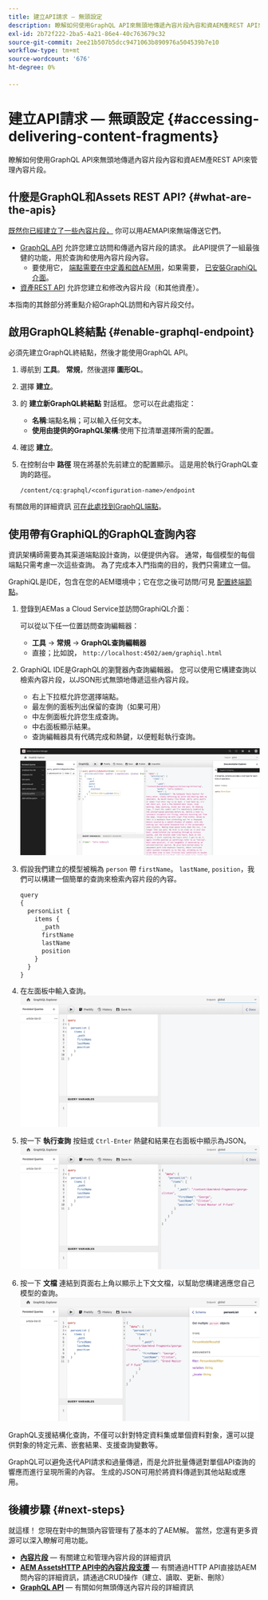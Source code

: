 ```yaml
---
title: 建立API請求 — 無頭設定
description: 瞭解如何使用GraphQL API來無頭地傳遞內容片段內容和資AEM產REST API來管理內容片段。
exl-id: 2b72f222-2ba5-4a21-86e4-40c763679c32
source-git-commit: 2ee21b507b5dcc9471063b890976a504539b7e10
workflow-type: tm+mt
source-wordcount: '676'
ht-degree: 0%

---
```


# 建立API請求 — 無頭設定 {#accessing-delivering-content-fragments}

瞭解如何使用GraphQL API來無頭地傳遞內容片段內容和資AEM產REST API來管理內容片段。

## 什麼是GraphQL和Assets REST API? {#what-are-the-apis}

[既然你已經建立了一些內容片段，](create-content-fragment.md) 你可以用AEMAPI來無端傳送它們。

* [GraphQL API](/help/headless/graphql-api/content-fragments.md) 允許您建立訪問和傳遞內容片段的請求。 此API提供了一組最強健的功能，用於查詢和使用內容片段內容。
   * 要使用它， [端點需要在中定義和啟AEM用](/help/headless/graphql-api/graphql-endpoint.md)，如果需要， [已安裝GraphiQL介面](/help/headless/graphql-api/graphiql-ide.md)。
* [資產REST API](/help/assets/content-fragments/assets-api-content-fragments.md) 允許您建立和修改內容片段（和其他資產）。

本指南的其餘部分將重點介紹GraphQL訪問和內容片段交付。

## 啟用GraphQL終結點 {#enable-graphql-endpoint}

必須先建立GraphQL終結點，然後才能使用GraphQL API。

1. 導航到 **工具**。 **常規**，然後選擇 **圖形QL**。
1. 選擇 **建立**。
1. 的 **建立新GraphQL終結點** 對話框。 您可以在此處指定：
   * **名稱**:端點名稱；可以輸入任何文本。
   * **使用由提供的GraphQL架構**:使用下拉清單選擇所需的配置。
1. 確認 **建立**。
1. 在控制台中 **路徑** 現在將基於先前建立的配置顯示。 這是用於執行GraphQL查詢的路徑。

   ```
   /content/cq:graphql/<configuration-name>/endpoint
   ```

有關啟用的詳細資訊 [可在此處找到GraphQL端點](/help/headless/graphql-api/graphql-endpoint.md)。

## 使用帶有GraphiQL的GraphQL查詢內容

資訊架構師需要為其渠道端點設計查詢，以便提供內容。 通常，每個模型的每個端點只需考慮一次這些查詢。 為了完成本入門指南的目的，我們只需建立一個。

GraphiQL是IDE，包含在您的AEM環境中；它在您之後可訪問/可見 [配置終端節點](#enable-graphql-endpoint)。

1. 登錄到AEMas a Cloud Service並訪問GraphiQL介面：

   可以從以下任一位置訪問查詢編輯器：

   * **工具** -> **常規** -> **GraphQL查詢編輯器**
   * 直接；比如說， `http://localhost:4502/aem/graphiql.html`

1. GraphiQL IDE是GraphQL的瀏覽器內查詢編輯器。 您可以使用它構建查詢以檢索內容片段，以JSON形式無頭地傳遞這些內容片段。
   * 右上下拉框允許您選擇端點。
   * 最左側的面板列出保留的查詢（如果可用）
   * 中左側面板允許您生成查詢。
   * 中右面板顯示結果。
   * 查詢編輯器具有代碼完成和熱鍵，以便輕鬆執行查詢。

   ![GraphiQL編輯器](../assets/graphiql.png)

1. 假設我們建立的模型被稱為 `person` 帶 `firstName`。 `lastName`, `position`，我們可以構建一個簡單的查詢來檢索內容片段的內容。

   ```text
   query 
   {
     personList {
       items {
         _path
         firstName
         lastName
         position
       }
     }
   }
   ```

1. 在左面板中輸入查詢。
   ![GraphiQL查詢](../assets/graphiql-query.png)

1. 按一下 **執行查詢** 按鈕或 `Ctrl-Enter` 熱鍵和結果在右面板中顯示為JSON。
   ![GraphiQL結果](../assets/graphiql-results.png)

1. 按一下 **文檔** 連結到頁面右上角以顯示上下文文檔，以幫助您構建適應您自己模型的查詢。
   ![GraphiQL文檔](../assets/graphiql-documentation.png)

GraphQL支援結構化查詢，不僅可以針對特定資料集或單個資料對象，還可以提供對象的特定元素、嵌套結果、支援查詢變數等。

GraphQL可以避免迭代API請求和過量傳遞，而是允許批量傳遞對單個API查詢的響應而進行呈現所需的內容。 生成的JSON可用於將資料傳遞到其他站點或應用。

## 後續步驟 {#next-steps}

就這樣！ 您現在對中的無頭內容管理有了基本的了AEM解。 當然，您還有更多資源可以深入瞭解可用功能。

* **[內容片段](/help/assets/content-fragments/content-fragments.md)**  — 有關建立和管理內容片段的詳細資訊
* **[AEM AssetsHTTP API中的內容片段支援](/help/assets/content-fragments/assets-api-content-fragments.md)**  — 有關通過HTTP API直接訪AEM問內容的詳細資訊，請通過CRUD操作（建立、讀取、更新、刪除）
* **[GraphQL API](/help/headless/graphql-api/content-fragments.md)**  — 有關如何無頭傳送內容片段的詳細資訊
